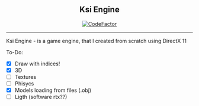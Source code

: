<h2 align="center"> Ksi Engine </h2>

<div align="center">
   <a href="https://www.codefactor.io/repository/github/redholms/ksiengine"><img src="https://www.codefactor.io/repository/github/redholms/ksiengine/badge" alt="CodeFactor" /></a>
</div>

------------------------------------

Ksi Engine - is a game engine, that I created from scratch using DirectX 11

To-Do:
   - [X] Draw with indices!
   - [X] 3D
   - [ ] Textures
   - [ ] Phisycs
   - [X] Models loading from files (.obj)
   - [ ] Ligth (software rtx??)
